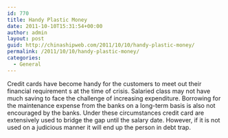 ```yaml
---
id: 770
title: Handy Plastic Money
date: 2011-10-10T15:31:54+00:00
author: admin
layout: post
guid: http://chinashipweb.com/2011/10/10/handy-plastic-money/
permalink: /2011/10/10/handy-plastic-money/
categories:
  - General
---
```

Credit cards have become handy for the customers to meet out their financial requirement s at the time of crisis. Salaried class may not have much saving to face the challenge of increasing expenditure. Borrowing for the maintenance expense from the banks on a long-term basis is also not encouraged by the banks. Under these circumstances credit card are extensively used to bridge the gap until the salary date. However, if it is not used on a judicious manner it will end up the person in debt trap.